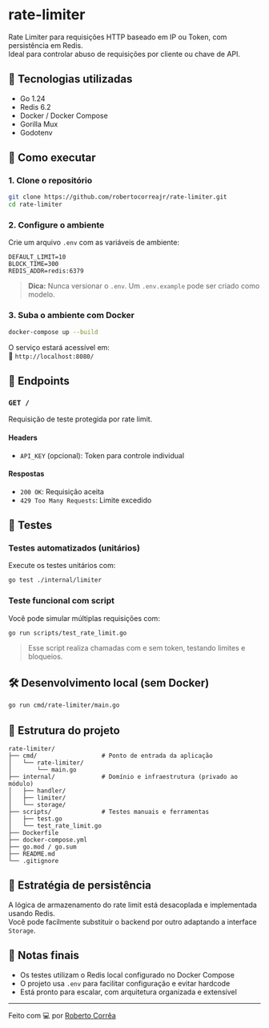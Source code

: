 # rate-limiter

Rate Limiter para requisições HTTP baseado em IP ou Token, com persistência em Redis.  
Ideal para controlar abuso de requisições por cliente ou chave de API.

## 🧠 Tecnologias utilizadas

- Go 1.24
- Redis 6.2
- Docker / Docker Compose
- Gorilla Mux
- Godotenv

## 🚀 Como executar

### 1. Clone o repositório

```bash
git clone https://github.com/robertocorreajr/rate-limiter.git
cd rate-limiter
```

### 2. Configure o ambiente

Crie um arquivo `.env` com as variáveis de ambiente:

```env
DEFAULT_LIMIT=10
BLOCK_TIME=300
REDIS_ADDR=redis:6379
```

> **Dica:** Nunca versionar o `.env`. Um `.env.example` pode ser criado como modelo.

### 3. Suba o ambiente com Docker

```bash
docker-compose up --build
```

O serviço estará acessível em:  
📍 `http://localhost:8080/`

## 🔌 Endpoints

### `GET /`

Requisição de teste protegida por rate limit.

#### Headers

- `API_KEY` (opcional): Token para controle individual

#### Respostas

- `200 OK`: Requisição aceita
- `429 Too Many Requests`: Limite excedido

## 🧪 Testes

### Testes automatizados (unitários)

Execute os testes unitários com:

```bash
go test ./internal/limiter
```

### Teste funcional com script

Você pode simular múltiplas requisições com:

```bash
go run scripts/test_rate_limit.go
```

> Esse script realiza chamadas com e sem token, testando limites e bloqueios.

## 🛠️ Desenvolvimento local (sem Docker)

```bash
go run cmd/rate-limiter/main.go
```

## 📁 Estrutura do projeto

```
rate-limiter/
├── cmd/                  # Ponto de entrada da aplicação
│   └── rate-limiter/
│       └── main.go
├── internal/             # Domínio e infraestrutura (privado ao módulo)
│   ├── handler/
│   ├── limiter/
│   └── storage/
├── scripts/              # Testes manuais e ferramentas
│   ├── test.go
│   └── test_rate_limit.go
├── Dockerfile
├── docker-compose.yml
├── go.mod / go.sum
├── README.md
└── .gitignore
```

## 🧠 Estratégia de persistência

A lógica de armazenamento do rate limit está desacoplada e implementada usando Redis.  
Você pode facilmente substituir o backend por outro adaptando a interface `Storage`.

## 📌 Notas finais

- Os testes utilizam o Redis local configurado no Docker Compose
- O projeto usa `.env` para facilitar configuração e evitar hardcode
- Está pronto para escalar, com arquitetura organizada e extensível

---

Feito com 💻 por [Roberto Corrêa](https://github.com/robertocorreajr)

